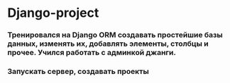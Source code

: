 # Django-project

### Тренировался на Django ORM создавать простейшие базы данных, изменять их, добавлять элементы, столбцы и прочее. Учился работать с админкой джанги.
### Запускать сервер, создавать проекты  
